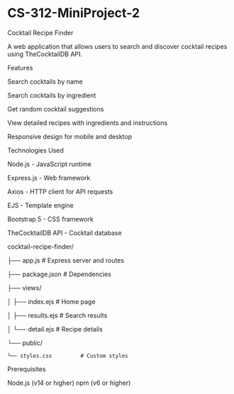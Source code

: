 # CS-312-MiniProject-2
Cocktail Recipe Finder

A web application that allows users to search and discover cocktail recipes using TheCocktailDB API.

Features

Search cocktails by name

Search cocktails by ingredient

Get random cocktail suggestions

View detailed recipes with ingredients and instructions

Responsive design for mobile and desktop


Technologies Used

Node.js - JavaScript runtime

Express.js - Web framework

Axios - HTTP client for API requests

EJS - Template engine

Bootstrap 5 - CSS framework

TheCocktailDB API - Cocktail database

cocktail-recipe-finder/

├── app.js                  # Express server and routes

├── package.json            # Dependencies

├── views/

│   ├── index.ejs          # Home page

│   ├── results.ejs        # Search results

│   └── detail.ejs         # Recipe details

└── public/

    └── styles.css         # Custom styles
    

Prerequisites

Node.js (v14 or higher)
npm (v6 or higher)

